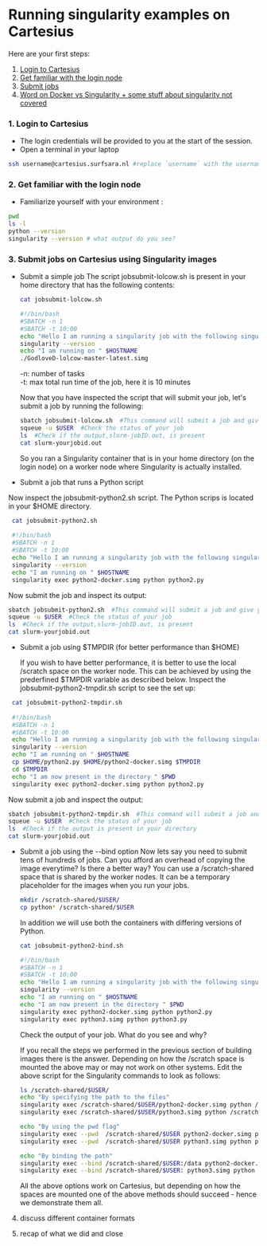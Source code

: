 # Running singularity examples on Cartesius

Here are your first steps:

1. [Login to Cartesius](#cartesius-login)
2. [Get familiar with the login node](#cartesius-env)
3. [Submit jobs](#job-submit)
4. [Word on Docker vs Singularity + some stuff about singularity not covered](#wrap-up)

### <a name="cartesius-login"></a> 1. Login to Cartesius

* The login credentials will be provided to you at the start of the session.
* Open a terminal in your laptop 
    
 ```sh
 ssh username@cartesius.surfsara.nl #replace `username` with the username assigned to you
 ```
  
### <a name="cartesius-env"></a> 2. Get familiar with the login node

* Familiarize yourself with your environment :

```sh
pwd
ls -l
python --version
singularity --version # what output do you see?
```

### <a name="job-submit"></a> 3. Submit jobs on Cartesius using Singularity images

* Submit a simple job 
  The script jobsubmit-lolcow.sh is present in your home directory that has the following contents:
  
  ```sh
  cat jobsubmit-lolcow.sh
  
  #!/bin/bash
  #SBATCH -n 1
  #SBATCH -t 10:00
  echo "Hello I am running a singularity job with the following singularity version"
  singularity --version
  echo "I am running on " $HOSTNAME
  ./GodloveD-lolcow-master-latest.simg
  ```
  -n: number of tasks  
  -t: max total run time of the job, here it is 10 minutes
  
  Now that you have inspected the script that will submit your job, let's submit a job by running the following:
  
  ```sh
  sbatch jobsubmit-lolcow.sh  #This command will submit a job and give you a job ID in return
  squeue -u $USER  #Check the status of your job
  ls  #Check if the output,slurm-jobID.out, is present
  cat slurm-yourjobid.out
  ```
  So you ran a Singularity container that is in your home directory (on the login node) on a worker node where Singularity is actually installed.

* Submit a job that runs a Python script

 Now inspect the jobsubmit-python2.sh script. The Python scrips is located in your $HOME directory. 
 ```sh
  cat jobsubmit-python2.sh
  
  #!/bin/bash
  #SBATCH -n 1
  #SBATCH -t 10:00
  echo "Hello I am running a singularity job with the following singularity version"
  singularity --version
  echo "I am running on " $HOSTNAME
  singularity exec python2-docker.simg python python2.py
  ```
  Now submit the job and inspect its output:
  
  ```sh
  sbatch jobsubmit-python2.sh  #This command will submit a job and give you a job ID in return
  squeue -u $USER  #Check the status of your job
  ls  #Check if the output,slurm-jobID.out, is present
  cat slurm-yourjobid.out
  ```
* Submit a job using $TMPDIR (for better performance than $HOME)

  If you wish to have better performance, it is better to use the local /scratch space on the worker node. This can be achieved  by using the prederfined $TMPDIR variable as described below. Inspect the jobsubmit-python2-tmpdir.sh script to see the set up:
 
 ```sh
  cat jobsubmit-python2-tmpdir.sh
  
  #!/bin/bash
  #SBATCH -n 1
  #SBATCH -t 10:00
  echo "Hello I am running a singularity job with the following singularity version"
  singularity --version
  echo "I am running on " $HOSTNAME
  cp $HOME/python2.py $HOME/python2-docker.simg $TMPDIR
  cd $TMPDIR
  echo "I am now present in the directory " $PWD
  singularity exec python2-docker.simg python python2.py
  ```
  Now submit a job and inspect the output:
  
   ```sh
  sbatch jobsubmit-python2-tmpdir.sh  #This command will submit a job and give you a job ID in return
  squeue -u $USER  #Check the status of your job
  ls  #Check if the output is present in your directory
  cat slurm-yourjobid.out
  ```
  
* Submit a job using the --bind option
  Now lets say you need to submit tens of hundreds of jobs. Can you afford an overhead of copying the image everytime? Is there a better way? You can use a /scratch-shared space that is shared by the worker nodes. It can be a temporary placeholder for the images when you run your jobs.

  ```sh
  mkdir /scratch-shared/$USER/
  cp python* /scratch-shared/$USER  
  ```
  In addition we will use both the containers with differing versions of Python.
  
  ```sh
  cat jobsubmit-python2-bind.sh
  
  #!/bin/bash
  #SBATCH -n 1
  #SBATCH -t 10:00
  echo "Hello I am running a singularity job with the following singularity version"
  singularity --version
  echo "I am running on " $HOSTNAME
  echo "I am now present in the directory " $PWD
  singularity exec python2-docker.simg python python2.py
  singularity exec python3.simg python python3.py
  ```
  Check the output of your job. What do you see and why?
  
  If you recall the steps we performed in the previous section of building images there is the answer. Depending on how the /scratch space is mounted the above may or may not work on other systems. Edit the above script for the Singularity commands to look as follows:

  ```sh
  ls /scratch-shared/$USER/
  echo "By specifying the path to the files"
  singularity exec /scratch-shared/$USER/python2-docker.simg python /scratch-shared/$USER/python2.py   
  singularity exec /scratch-shared/$USER/python3.simg python /scratch-shared/$USER/python3.py 
  
  echo "By using the pwd flag"
  singularity exec --pwd  /scratch-shared/$USER python2-docker.simg python python2.py
  singularity exec --pwd  /scratch-shared/$USER python3.simg python python3.py  
  
  echo "By binding the path"
  singularity exec --bind /scratch-shared/$USER:/data python2-docker.simg python /data/python3.py
  singularity exec --bind /scratch-shared/$USER: python3.simg python python3.py
  ```
  All the above options work on Cartesius, but depending on how the spaces are mounted one of the above methods should succeed - hence we demonstrate them all. 

4. discuss different container formats


5. recap of what we did and close







